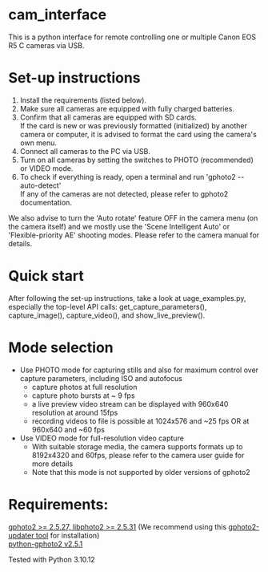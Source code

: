 # cam_interface
This is a python interface for remote controlling one or multiple Canon EOS R5 C cameras via USB.

# Set-up instructions
1. Install the requirements (listed below).
2. Make sure all cameras are equipped with fully charged batteries.
3. Confirm that all cameras are equipped with SD cards.\
If the card is new or was previously formatted (initialized) by another camera or computer, it is advised to format the card using the camera's own menu. 
5. Connect all cameras to the PC via USB.
6. Turn on all cameras by setting the switches to PHOTO (recommended) or VIDEO mode.
7. To check if everything is ready, open a terminal and run 'gphoto2 --auto-detect'\
If any of the cameras are not detected, please refer to gphoto2 documentation. 

We also advise to turn the 'Auto rotate' feature OFF in the camera menu (on the camera itself) and we mostly use the 'Scene Intelligent Auto' or 'Flexible-priority AE' shooting modes. Please refer to the camera manual for details.

# Quick start
After following the set-up instructions, take a look at uage_examples.py, especially the top-level API calls: get_capture_parameters(), capture_image(), capture_video(), and show_live_preview().

# Mode selection
- Use PHOTO mode for capturing stills and also for maximum control over capture parameters, including ISO and autofocus 
    - capture photos at full resolution
    - capture photo bursts at ~ 9 fps
    - a live preview video stream can be displayed with 960x640 resolution at around 15fps
    - recording videos to file is possible at 1024x576 and ~25 fps OR at 960x640 and ~60 fps
- Use VIDEO mode for full-resolution video capture
    - With suitable storage media, the camera supports formats up to 8192x4320 and 60fps, please refer to the camera user guide for more details
    - Note that this mode is not supported by older versions of gphoto2

# Requirements:
[gphoto2 >= 2.5.27, libphoto2 >= 2.5.31](http://www.gphoto.org/doc/manual/index.html) (We recommend using this [gphoto2-updater tool](https://github.com/gonzalo/gphoto2-updater) for installation)\
[python-gphoto2 v2.5.1](https://github.com/jim-easterbrook/python-gphoto2)

Tested with Python 3.10.12
